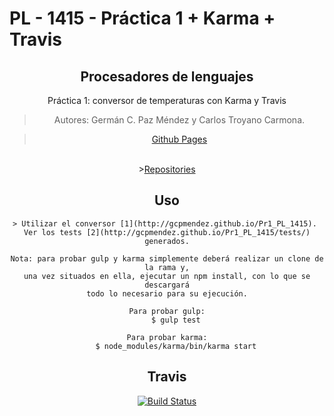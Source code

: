 # PL - 1415 - Práctica 1 + Karma + Travis
<center>

<h2><b>Procesadores de lenguajes</b></h2>
<p>Práctica 1: conversor de temperaturas con Karma y Travis</p>

> Autores: Germán C. Paz Méndez y Carlos Troyano Carmona.

><A HREF="http://gcpmendez.github.io/">Github Pages</A>
<br>
><A HREF="https://github.com/gcpmendez/Pr1_PL_1415">Repositories</A>

## Uso

	> Utilizar el conversor [1](http://gcpmendez.github.io/Pr1_PL_1415). 
	Ver los tests [2](http://gcpmendez.github.io/Pr1_PL_1415/tests/) generados.

	Nota: para probar gulp y karma simplemente deberá realizar un clone de la rama y,
	una vez situados en ella, ejecutar un npm install, con lo que se descargará
	todo lo necesario para su ejecución.

	Para probar gulp:
		$ gulp test
	
	Para probar karma:
		$ node_modules/karma/bin/karma start

## Travis

[![Build Status](https://travis-ci.org/gcpmendez/Pr1_PL_1415.svg?branch=gh-pages)](https://travis-ci.org/gcpmendez/Pr1_PL_1415)
</center>
